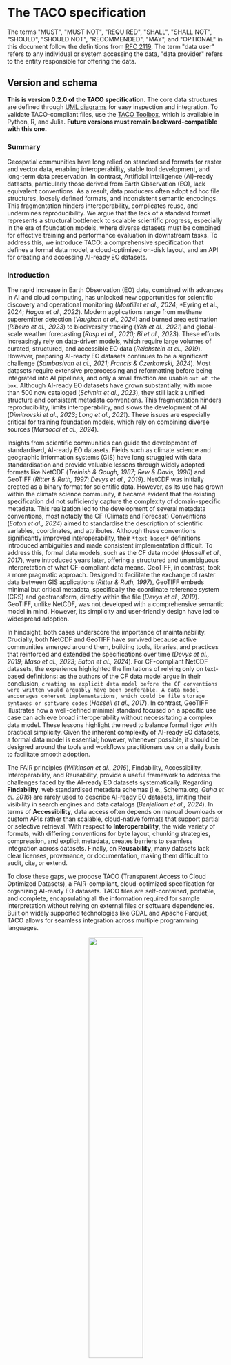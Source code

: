 # The TACO specification

The terms "MUST", "MUST NOT", "REQUIRED", "SHALL", "SHALL NOT", "SHOULD", "SHOULD NOT", "RECOMMENDED", "MAY", and "OPTIONAL" in this document follow the definitions from [RFC 2119](https://www.ietf.org/rfc/rfc2119.txt). The term "data user" refers to any individual or system accessing the data, "data provider" refers to the entity responsible for offering the data.

## Version and schema

**This is version 0.2.0 of the TACO specification**. The core data structures are defined through [UML diagrams](https://github.com/tacofoundation/specification) for easy inspection and integration. To validate TACO-compliant files, use the [TACO Toolbox](https://github.com/tacofoundation/taco-toolbox), which is available in Python, R, and Julia. **Future versions must remain backward-compatible with this one.**

### Summary

Geospatial communities have long relied on standardised formats for raster and vector data, enabling interoperability, stable tool development, and long-term data preservation. In contrast, Artificial Intelligence (AI)-ready datasets, particularly those derived from Earth Observation (EO), lack equivalent conventions. As a result, data producers often adopt ad hoc file structures, loosely defined formats, and inconsistent semantic encodings. This fragmentation hinders interoperability, complicates reuse, and undermines reproducibility. We argue that the lack of a standard format represents a structural bottleneck to scalable scientific progress, especially in the era of foundation models, where diverse datasets must be combined for effective training and performance evaluation in downstream tasks. To address this, we introduce TACO: a comprehensive specification that defines a formal data model, a cloud-optimized on-disk layout, and an API for creating and accessing AI-ready EO datasets.

### Introduction

The rapid increase in Earth Observation (EO) data, combined with advances in AI and cloud computing, has unlocked new opportunities for scientific discovery and operational monitoring (*Montillet et al., 2024*; *Eyring et al., 2024; *Hagos et al., 2022*). Modern applications range from methane superemitter detection (*Vaughan et al., 2024*) and burned area estimation (*Ribeiro et al., 2023*) to biodiversity tracking (*Yeh et al., 2021*) and global-scale weather forecasting (*Rasp et al., 2020; Bi et al., 2023*). These efforts increasingly rely on data-driven models, which require large volumes of curated, structured, and accessible EO data (*Reichstein et al., 2019*). However, preparing AI-ready EO datasets continues to be a significant challenge (*Sambasivan et al., 2021*; *Francis & Czerkawski, 2024*). Most datasets require extensive preprocessing and reformatting before being integrated into AI pipelines, and only a small fraction are usable `out of the box`. Although AI-ready EO datasets have grown substantially, with more than 500 now cataloged (*Schmitt et al., 2023*), they still lack a unified structure and consistent metadata conventions. This fragmentation hinders reproducibility, limits interoperability, and slows the development of AI (*Dimitrovski et al., 2023*; *Long et al., 2021*). These issues are especially critical for training foundation models, which rely on combining diverse sources (*Marsocci et al., 2024*).

Insights from scientific communities can guide the development of standardised, AI-ready EO datasets. Fields such as climate science and geographic information systems (GIS) have long struggled with data standardisation and provide valuable lessons through widely adopted formats like NetCDF (_Treinish & Gough, 1987_; _Rew & Davis, 1990_) and GeoTIFF (_Ritter & Ruth, 1997_; _Devys et al., 2019_). NetCDF was initially created as a binary format for scientific data.
However, as its use has grown within the climate science community, it became evident that the existing specification did not sufficiently capture the complexity of domain-specific metadata. This realization led to the development of several metadata conventions, most notably the CF (Climate
and Forecast) Conventions (*Eaton et al., 2024*) aimed to standardise the description of scientific variables, coordinates, and attributes. Although these conventions significantly improved interoperability, their `*text-based*` definitions introduced ambiguities and made consistent implementation
difficult. To address this, formal data models, such as the CF data model (*Hassell et al., 2017*), were introduced years later, offering a structured and unambiguous interpretation of what CF-compliant data means. GeoTIFF, in contrast, took a more pragmatic approach. Designed to facilitate the exchange of raster data between GIS applications (*Ritter & Ruth, 1997*), GeoTIFF embeds minimal but critical metadata, specifically the coordinate reference system (CRS) and
geotransform, directly within the file (*Devys et al., 2019*). GeoTIFF, unlike NetCDF, was not developed with a comprehensive semantic model in mind. However, its simplicity and user-friendly design have led to widespread adoption.

In hindsight, both cases underscore the importance of maintainability. Crucially, both NetCDF and GeoTIFF have survived because active communities emerged around them, building tools, libraries, and practices that reinforced and extended the specifications over time (*Devys et al., 2019*; *Maso et al., 2023*; *Eaton et al., 2024*). For CF-compliant NetCDF datasets, the experience highlighted the limitations of relying only on text-based definitions: as the authors of the CF data model argue in their conclusion, `creating an explicit data model before the CF conventions were written would arguably have been preferable. A data model encourages coherent implementations, which could be file storage syntaxes or software codes` (_Hassell et al., 2017_). In contrast, GeoTIFF illustrates how a well-defined minimal standard focused on a specific use case can achieve broad interoperability without necessitating a complex data model. These lessons highlight the need to balance formal rigor with practical simplicity. Given the inherent complexity of AI-ready EO datasets, a formal data model is essential; however, whenever possible, it should be designed around the tools and workflows practitioners use on a daily basis to facilitate smooth adoption.

The FAIR principles (*Wilkinson et al., 2016*), Findability, Accessibility, Interoperability, and Reusability, provide a useful framework to address the challenges faced by the AI-ready EO datasets systematically. Regarding **Findability**, web standardised metadata schemas (i.e., Schema.org, _Guha et al. 2016_) are rarely used to describe AI-ready EO datasets, limiting their visibility in search engines and data catalogs (_Benjelloun et al., 2024_). In terms of **Accessibility**, data access often depends on manual downloads or custom APIs rather than scalable, cloud-native formats that support partial or selective retrieval. With respect to **Interoperability**, the wide variety of formats, with differing conventions for byte layout, chunking strategies, compression, and explicit metadata, creates barriers to seamless integration across datasets. Finally, on **Reusability**, many datasets lack clear licenses, provenance, or documentation, making them difficult to audit, cite, or extend.

To close these gaps, we propose TACO (Transparent Access to Cloud Optimized Datasets), a FAIR-compliant, cloud-optimized specification for organizing AI-ready EO datasets. TACO files are self-contained, portable, and complete, encapsulating all the information required for sample interpretation without relying on external files or software dependencies. Built on widely supported technologies like GDAL and Apache Parquet, TACO allows for seamless integration across multiple programming languages.

<a name="fig1">
<p align="center">
  <img src="https://github.com/user-attachments/assets/17a84407-0cd1-4da4-9e0d-2e22beda7087" width="50%">
</p>
</a>

<sub><strong>Figure 1:</strong> Conceptual organization of the TACO Specification. The Data Model (A) is composed of two layers: Logical Structure (describing the relationships between data and metadata) and Semantic Description (standardised metadata definitions). These layers collectively define the Data Format (B), specifying how data is stored, which can be created and accessed through a dedicated API (C) consisting of the ToolBox (for creation) and the Reader (for reading).</sub>


### The specification

The TACO specification defines the data model, file format, and API ([**Figure 1**](#fig1)). Here, the **_data model_** refers to an abstract representation of a dataset that defines the rules, constraints, and relationships connecting metadata to the associated data assets ([**Figure 2**](#fig2)). The **_data format_** defines the physical representation of the dataset, specifying how data and metadata are encoded, stored, and organized. Finally, the API specifies the programmatic methods and conventions by which users and applications can interact with TACO-compliant datasets. By providing a unique and well-structured interface, the API abstracts the underlying complexity of the data format and data model, allowing data users to query, modify, and even integrate multiple TACO datasets.

#### The Data Model

The logical structure of the TACO data model is illustrated in the UML diagram in [**Figure 2**](#fig2). At its core, a TACO dataset is defined as a structured collection of minimal self-contained data units, called SAMPLEs, organized within a container, called TORTILLA, and enriched by dataset-level metadata.

<a name="fig2">
<p align="center">
<img src="https://github.com/user-attachments/assets/f41109aa-357f-4a2c-b348-e39192a9ccc6" alt="TACO logical structure" width="75%">
</p>
</a>
<p><strong>Figure 2:</strong> TACO logical structure. A <code>SAMPLE</code> encapsulates raw data and metadata, with a pointer to a <code>DataSource</code>. Supported data sources include <code>GDALDataset</code>, <code>BYTES</code>, and <code>TORTILLA</code>. TACO extends <code>TORTILLA</code> by adding high-level dataset metadata.</p>

A SAMPLE represents the minimal self-contained and smallest indivisible unit for AI training and evaluation. Each SAMPLE encapsulates the actual data and metadata ([**Figure 3**](#fig3)). Importantly, each SAMPLE contains a pointer to a DataSource that specifies how to access the underlying data. TACO supports three primary DataSource types: (i) GDALDataset, for raster or vector data readable by the GDAL library; (ii) BYTES, representing raw byte streams for unsupported or custom formats; and (iii) TORTILLA. While the BYTES option is available, GDALDataset is recommended for partial read support.

The TORTILLA serves as a container that manages multiple SAMPLE instances. All SAMPLEs within a TORTILLA share a uniform metadata schema, enabling the combined metadata to be represented as a dataframe. Since TORTILLA implements the DataSource interface, it can be referenced within a SAMPLE, enabling recursive nesting of TORTILLA containers. This design supports the representation of hierarchical datasets while preserving the modularity and self-contained nature of individual SAMPLEs.

Building upon TORTILLA, the TACO class extends this container structure by adding comprehensive dataset-level metadata ([**Figure 4**](#fig4)). This additional metadata provides a semantic collection overview, supporting dataset management, discovery, and interoperability.

<a name="fig3"></a>
<p align="center">
  <img src="https://github.com/user-attachments/assets/52dad4b8-d680-4f43-b666-23572e48df2e" alt="Semantic description of SAMPLE metadata" width="80%">
</p>

<p><strong>Figure 3:</strong> Semantic description of the <code>SAMPLE</code> metadata. The <code>Metadata</code> class contains essential file identification and storage fields. An abstract <code>Extension</code> class defines the interface for optional metadata, allowing for expansion. Specific extensions (marked with <code>&lt;&lt;Extension&gt;&gt;</code> in the header) like <code>STAC</code>, <code>RAI</code>, <code>STATS</code>, <code>Flood</code>, and <code>Methane</code> inherit from <code>Extension</code>, each adding domain-specific attributes. This design enables adding extensions without modifying the core <code>Metadata</code> structure.</p>

<a name="fig4"></a>
<p align="center">
  <img src="https://github.com/user-attachments/assets/e522fc11-7cc1-4670-a836-3491c1c2b1c2" alt="Semantic description of SAMPLE metadata" width="80%">
</p>
<p><strong>Figure 4:</strong> Semantic description of the TACO dataset-level metadata. Core dataset information is structured in the Metadata class, linking mandatory and optional fields. Extensions, modeled through the abstract Extension class, allow modular inclusion of additional metadata such as RAI, Publications, and Sensor information, ensuring flexibility and scalability.</p>

#### Semantic Description

This section defines the structure of the metadata associated with each individual SAMPLE ([**Figure 3**](#fig3)) and with the TACO dataset ([**Figure 4**](#fig4)) as a whole. Metadata is organized into three categories: (1) Core (required fields), (2) Optional (non-essential fields providing additional context or supporting specific functionalities), and (3) Automatic (fields automatically generated by the TACO API; generation is based exclusively on core metadata and never on optional fields).

<a name="tab1"></a>
<table>
  <thead>
    <tr>
      <th><strong>Field</strong></th>
      <th><strong>Type</strong></th>
      <th><strong>Details</strong></th>
    </tr>
  </thead>
  <tbody>
    <tr>
      <td><code>tortilla:id</code></td>
      <td>String</td>
      <td><strong>CORE</strong>. Unique identifier for each item.</td>
    </tr>
    <tr>
      <td><code>tortilla:file_format</code></td>
      <td>String</td>
      <td>
        <strong>CORE</strong>. The format name <strong>MUST</strong> follow the GDAL naming convention. For example:
        <ul>
          <li>GeoTIFF files use the format name <code>GTiff</code>.</li>
          <li>JPEG files use the format name <code>JPEG</code>.</li>
        </ul>
        <strong>Additional Supported Formats:</strong>
        <ul>
          <li><code>BYTES</code>: Used for data formats not supported by GDAL.</li>
          <li><code>TORTILLA</code>: Used when the file represents a nested TORTILLA structure.</li>
        </ul>
      </td>
    </tr>
    <tr>
      <td><code>tortilla:offset</code></td>
      <td>Long</td>
      <td><strong>AUTOMATIC</strong>. Byte offset where the item’s data begins in the file. This field is automatically generated by the <code>taco-toolbox</code>.</td>
    </tr>
    <tr>
      <td><code>tortilla:length</code></td>
      <td>Long</td>
      <td><strong>AUTOMATIC</strong>. Number of bytes that the item’s data occupies. This field is automatically generated by the <code>taco-toolbox</code>.</td>
    </tr>
    <tr>
      <td><code>tortilla:data_split</code></td>
      <td>String</td>
      <td>
        <strong>OPTIONAL</strong>. The data split type. <strong>MUST</strong> be one of the following:
        <ul>
          <li><code>train</code>: Training data.</li>
          <li><code>test</code>: Testing data.</li>
          <li><code>validation</code>: Validation data.</li>
        </ul>
      </td>
    </tr>
  </tbody>
</table>
<p><strong>Table 1:</strong> Core Schema for <code>SAMPLE</code> Metadata</p>

At the `SAMPLE` level, two core attributes are required: `tortilla:id`, a unique string that identifies each `SAMPLE`, and `tortilla:file_format`, which specifies the data format—either `TORTILLA`, `BYTES`, or any format supported by GDAL. An optional field, `tortilla:data_split`, indicates the dataset partition to which the sample belongs (e.g., training, validation, or testing). Additionally, the fields `tortilla:offset` (denoting the position within a TORTILLA archive) and `tortilla:length` (the sample's size) are automatically computed by the TACO API ([**Table 1**](#tab1)). The current specification supports three optional metadata extensions: STAC, Responsible AI (RAI), and sample statistics (STATS), which are described in detail in the [`SAMPLE` Extensions section](#sample-level-extension).

At the dataset level, TACO defines a `Metadata` class that encapsulates both core and optional fields describing the dataset’s provenance, structure, and content ([**Table 2**](#tab2)). Core fields include a persistent identifier (`id`), versioning information (`taco_version`, `dataset_version`), spatiotemporal coverage (`extent`), a human-readable description (`description`), licensing details (`licenses`), and contact information for both dataset providers (`providers`) and the individual responsible for converting the data into TACO (`data_curator`). Several of these core fields employ nested structures or lists to represent complex information. For example, both `providers` and `data_curator` are modeled as lists of `Contact` objects, each containing attributes such as name, affiliation, and email. The `extent` field uses nested list structures to capture spatial and temporal bounds, while the `licenses` field is represented by a `Licenses` class that can wrap one or more license entries.

Optional fields in the `Metadata` class include a dataset title, descriptive keywords, and high-level information about intended use, such as the task type and split strategy. Links to external resources can be provided via the optional `raw_link` and `discuss_link` fields, both represented by a `Hyperlink` class that includes an `href` and a textual `description`. TACO metadata is designed to be extensible: additional modules can be integrated by inheriting from an abstract `Extension` class. Check the [`TACO` Extensions section](#taco-level-extension) for more details.


<table>
  <thead>
    <tr>
      <th><strong>Field</strong></th>
      <th><strong>Type</strong></th>
      <th><strong>Details</strong></th>
    </tr>
  </thead>
  <tbody>
    <tr>
      <td><code>id</code></td>
      <td>String</td>
      <td><strong>CORE</strong>. A unique identifier for the dataset.</td>
    </tr>
    <tr>
      <td><code>taco_version</code></td>
      <td>String</td>
      <td><strong>CORE</strong>. The version of the TACO specification.</td>
    </tr>
    <tr>
      <td><code>dataset_version</code></td>
      <td>String</td>
      <td><strong>CORE</strong>. Version of the dataset.</td>
    </tr>
    <tr>
      <td><code>description</code></td>
      <td>String</td>
      <td><strong>CORE</strong>. Description of the dataset.</td>
    </tr>
    <tr>
      <td><code>licenses</code></td>
      <td>List of strings</td>
      <td><strong>CORE</strong>. License(s) of the dataset. It is recommended to use SPDX License identifiers.</td>
    </tr>
    <tr>
      <td><code>extent</code></td>
      <td>Extent Object</td>
      <td><strong>CORE</strong>. Spatial and temporal extents.</td>
    </tr>
    <tr>
      <td><code>providers</code></td>
      <td>List of Person objects</td>
      <td><strong>CORE</strong>. A list of persons who participated in the creation of the dataset.</td>
    </tr>
    <tr>
      <td><code>curators</code></td>
      <td>List of Person objects</td>
      <td><strong>CORE</strong>. A list of persons responsible for converting the dataset to TACO compliance.</td>
    </tr>
    <tr>
      <td><code>title</code></td>
      <td>String</td>
      <td><strong>OPTIONAL</strong>. Title of the dataset. Maximum length: 250 characters.</td>
    </tr>
    <tr>
      <td><code>keywords</code></td>
      <td>List of strings</td>
      <td><strong>OPTIONAL</strong>. List of keywords describing the dataset.</td>
    </tr>
    <tr>
      <td><code>task</code></td>
      <td>Task Object</td>
      <td><strong>OPTIONAL</strong>. Refers to the most relevant task defined by the TACO specification.</td>
    </tr>
    <tr>
      <td><code>split_strategy</code></td>
      <td>Split Strategy Object</td>
      <td><strong>OPTIONAL</strong>. Chosen from an explicit list of method names.</td>
    </tr>
    <tr>
      <td><code>discuss_link</code></td>
      <td>HyperLink Object</td>
      <td><strong>OPTIONAL</strong>. A link to a discussion forum or community page.</td>
    </tr>
    <tr>
      <td><code>raw_link</code></td>
      <td>HyperLink Object</td>
      <td><strong>OPTIONAL</strong>. Link to the raw dataset (if not in native TACO format).</td>
    </tr>
  </tbody>
</table>
<p><strong>Table 2:</strong> Core fields in the TACO-level metadata schema.</p>


#### Data format

The **TORTILLA** and **TACO** file formats are designed for efficient storage of large-scale datasets using a binary serialization scheme (Figure \ref{fig\:file\_format}). Each TORTILLA file enforces a consistent schema and metadata structure across all its samples. Metadata is stored in the **FOOTER** using Apache Parquet, while the corresponding sample data is stored as a Binary Large Object (**BLOB**). Each row in the Apache Parquet file corresponds to a distinct `SAMPLE` object. The **BLOB** and the **FOOTER** are combined into a single file, constituting the TORTILLA format (see Figure \ref{fig\:file\_format}). Notably, the format enables partial reads of the **BLOB** during sample-level access, while the **FOOTER** is read entirely only once at load time.

A **TACO** file extends the TORTILLA format by appending dataset-level metadata (the **COLLECTION**), encoded in JSON at the end of the file. This design ensures that both TORTILLA and TACO files are self-contained, portable, and complete—encapsulating all information required to interpret samples without reliance on external files or software dependencies.

Each file begins with a fixed 200-byte **HEADER** that includes a 2-byte magic number, an 8-byte offset and length for the **FOOTER**, and an 8-byte data partition count that indicates how many segments the dataset contains. This count allows the TACO API to verify dataset completeness and reconstruct the full archive correctly. TACO files introduce two additional 8-byte fields for the **COLLECTION** offset and length. Both formats reserve unused space in the header for future use: 174 bytes in TORTILLA and 158 bytes in TACO.

The TACO API (Section \ref{sec\:api}) automatically generates certain fields based on the input data. For instance, it records sample-level offsets and lengths as columns in the **FOOTER**, enabling efficient random access to individual samples (illustrated by the red dotted line in Figure \ref{fig\:file\_format}). To support multi-language interoperability and partial reads, TACO relies on GDAL’s Virtual File System (VFS), particularly the `/vsisubfile/` handler, which allows byte ranges within a TACO file to be treated as standalone `GDALDataset` objects. This enables fast random access without reading the entire **BLOB** region.

TACO also supports cloud-optimized access, leveraging additional GDAL VFS handlers such as `/vsicurl/`, `/vsis3/`, `/vsiaz/`, `/vsigs/`, `/vsioss/`, and `/vsiswift/`, ensuring high-performance reads across diverse cloud storage platforms.

#### API

The TACO API consists of two main components: the **Toolbox** (Figure\~\ref{fig\:api\_tacotoolbox}) and the **Reader** (Figure\~\ref{fig\:api\_reader}). The Toolbox provides data classes for the core TACO models—`SAMPLE`, `TORTILLA`, and `TACO`—enabling users to define and modify dataset structures entirely through code. It includes a `create()` method that serializes both data and metadata into fully compliant TACO or TORTILLA files. Additionally, the `edit()` method allows users to update existing files, whether adjusting the `COLLECTION` or the `FOOTER`.

Format conversion is supported through optional utilities such as `tortilla2taco()`, `taco2tortilla()`, `footer2geoparquet()`, and `footer2geoparquetstac()`. Exporters like `collection2stac()`, `collection2croissant()`, `collection2datacite()`, and `collection2datacard()` enable collection-level metadata generation in STAC, Croissant, DataCite, or Markdown formats.

The **Reader** component provides a simple interface to load and interact with TACO and TORTILLA files. It implements a `load()` function that retrieves the `FOOTER` and, if called with `collection=True`, also returns the `COLLECTION`. A `compile()` function must also be provided to create smaller subsets of existing TACO or TORTILLA files.

The Reader is designed to operate within a DataFrame interface in the target environment (e.g., R, Python, or Julia), mapping the `FOOTER` to a DataFrame object. Additionally, a `read` method must be implemented on the DataFrame to expose GDAL VFS access (Figure\~\ref{fig\:api\_reader}). Optional helper functions can also be included to perform sanity checks and validate file compliance with the TACO format specification.

### Facilitating dataset streaming

Since version `0.0.2`, TACO supports fully streamable datasets, which is particularly advantageous for nested datasets—specifically, when TORTILLA files are used as the underlying data source. Streaming capabilities in TACO allow users to avoid copying data to local disk by enabling on-demand reading, thereby enhancing performance in cloud-based workflows. This approach significantly reduces the number of HTTP GET requests typically required when accessing individual samples. In non-streaming scenarios, inspecting each sample in a nested dataset results in a separate Parquet read per sample, which in cloud environments leads to additional HTTP requests, increasing both latency and cost.

To mitigate this issue, TACO now embeds all metadata, including both top-level sample metadata and fine-grained chunking details, directly into the FOOTER. As illustrated in Figure \ref{fig\:streamable\_taco}, the FOOTER is organized as a sequence of \$n + 2\$ Parquet files, where \$n\$ is the maximum nesting depth (with \$n = 0\$ for non-nested datasets). The additional two files include a top-level Parquet file that stores sample-level metadata and a bottom-level Parquet file dedicated to chunking-level metadata. The latter is supported only when the underlying data is stored as TACO-Optimized GeoTIFFs (TOGs).

A TOG is a GDAL-compatible GeoTIFF file created using specific compression and tiling options that make it suitable for machine learning workflows. The required creation parameters include `driver="COG"`, `tiled=True`, `interleave="tile"`, `blocksize=512` (divisible by 16 and tunable to the desired patch size), `compress="zstd"`, `level=13`, `bigtiff="yes"`, `overview="none"`, and `predictor="yes"`. Each TOG must embed image-level statistics into the `TIFFTAG_GDAL_METADATA` (ID 42112), specifically under the `IMAGE_INFO` key. These statistics are generated by running the following command:

```
gdalinfo -hist -approx_stats -json -nofl
```

The FOOTER’s offset and length values, stored in the file HEADER, point to the location of the first Parquet file. Each Parquet file contains file-level key-value metadata, encoded as a JSON string, using the key `"pointer"` and the format `OFFSETLENGTH(A, B)` where `A` and `B` represent the byte offset and length of the subsequent Parquet file. This process continues until the `"pointer"` is set to `NULL`, signaling the end of the metadata chain. Every Parquet file includes a column named `root`, which functions as a primary key for maintaining the relational structure across the different levels.


## Extensions

### SAMPLE level extension


### TACO level extension


